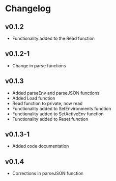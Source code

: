 # Changelog

## v0.1.2

- Functionality added to the Read function

## v0.1.2-1

- Change in parse functions

## v0.1.3

- Added parseEnv and parseJSON functions
- Added Load function
- Read function to private, now read
- Functionality added to SetEnvironments function
- Functionality added to SetActiveEnv function
- Functionality added to Reset function

## v0.1.3-1

- Added code documentation 

## v0.1.4

- Corrections in parseJSON function
